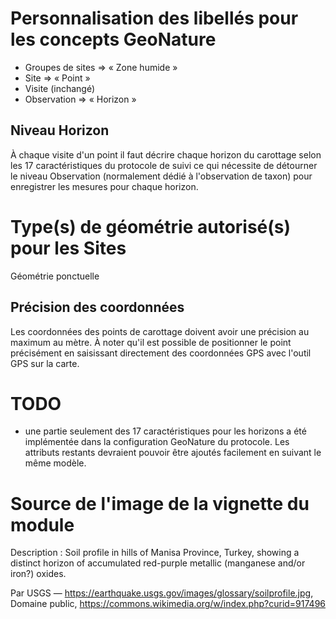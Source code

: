 # Personnalisation des libellés pour les concepts GeoNature

- Groupes de sites => « Zone humide »
- Site => « Point »
- Visite (inchangé)
- Observation => « Horizon »

## Niveau Horizon

À chaque visite d'un point il faut décrire chaque horizon du carottage selon les 17 caractéristiques du protocole de suivi ce qui nécessite de détourner le niveau Observation (normalement dédié à l'observation de taxon) pour enregistrer les mesures pour chaque horizon.


# Type(s) de géométrie autorisé(s) pour les Sites

Géométrie ponctuelle

## Précision des coordonnées

Les coordonnées des points de carottage doivent avoir une précision au maximum au mètre. À noter qu'il est possible de positionner le point précisément en saisissant directement des coordonnées GPS avec l'outil GPS sur la carte.


# TODO

- une partie seulement des 17 caractéristiques pour les horizons a été implémentée dans la configuration GeoNature du protocole. Les attributs restants devraient pouvoir être ajoutés facilement en suivant le même modèle.


# Source de l'image de la vignette du module

Description : Soil profile in hills of Manisa Province, Turkey, showing a distinct horizon of accumulated red-purple metallic (manganese and/or iron?) oxides.

Par USGS — https://earthquake.usgs.gov/images/glossary/soilprofile.jpg, Domaine public, https://commons.wikimedia.org/w/index.php?curid=917496

